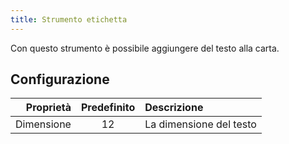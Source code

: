 ```yaml
---
title: Strumento etichetta
---
```


Con questo strumento è possibile aggiungere del testo alla carta.

## Configurazione

|  Proprietà | Predefinito | Descrizione             |
| ---------: | :---------: | :---------------------- |
| Dimensione |      12     | La dimensione del testo |
